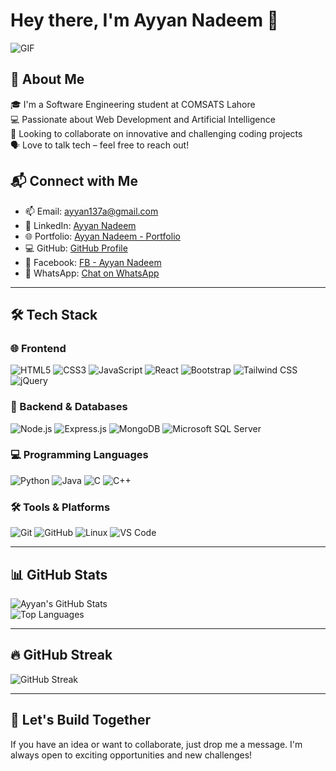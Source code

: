 # Hey there, I'm Ayyan Nadeem 👋
![GIF](https://th.bing.com/th/id/R.66991b500ab8c9093de12a76e61b9250?rik=iSpkhfMEWUTFhQ&pid=ImgRaw&r=0)

## 🧠 About Me
🎓 I'm a Software Engineering student at COMSATS Lahore  
💻 Passionate about Web Development and Artificial Intelligence  
🤝 Looking to collaborate on innovative and challenging coding projects  
🗣️ Love to talk tech – feel free to reach out!

## 📬 Connect with Me
- 📫 Email: [ayyan137a@gmail.com](mailto:ayyan137a@gmail.com)  
- 💼 LinkedIn: [Ayyan Nadeem](https://www.linkedin.com/in/ayyan-nadeem-a1bb9795/)  
- 🌐 Portfolio: [Ayyan Nadeem - Portfolio](https://ayyan-nadeem.netlify.app/)  
- 💻 GitHub: [GitHub Profile](https://github.com/AyyanNadeem01)  
- 📘 Facebook: [FB - Ayyan Nadeem](https://www.facebook.com/OfficialAyyanNadeem/)  
- 📱 WhatsApp: [Chat on WhatsApp](https://wa.me/923174259244)

---

## 🛠️ Tech Stack

### 🌐 Frontend
![HTML5](https://img.shields.io/badge/-HTML5-E34F26?style=flat&logo=html5&logoColor=white)
![CSS3](https://img.shields.io/badge/-CSS3-1572B6?style=flat&logo=css3)
![JavaScript](https://img.shields.io/badge/-JavaScript-F7DF1E?style=flat&logo=javascript&logoColor=black)
![React](https://img.shields.io/badge/-React-61DAFB?style=flat&logo=react)
![Bootstrap](https://img.shields.io/badge/-Bootstrap-563D7C?style=flat&logo=bootstrap)
![Tailwind CSS](https://img.shields.io/badge/-TailwindCSS-06B6D4?style=flat&logo=tailwind-css)
![jQuery](https://img.shields.io/badge/-jQuery-0769AD?style=flat&logo=jquery)

### 🧠 Backend & Databases
![Node.js](https://img.shields.io/badge/-Node.js-339933?style=flat&logo=node.js)
![Express.js](https://img.shields.io/badge/-Express.js-000000?style=flat&logo=express)
![MongoDB](https://img.shields.io/badge/-MongoDB-47A248?style=flat&logo=mongodb)
![Microsoft SQL Server](https://img.shields.io/badge/-SQL%20Server-CC2927?style=flat&logo=microsoft-sql-server)

### 💻 Programming Languages
![Python](https://img.shields.io/badge/-Python-3776AB?style=flat&logo=python)
![Java](https://img.shields.io/badge/-Java-007396?style=flat&logo=java)
![C](https://img.shields.io/badge/-C-00599C?style=flat&logo=c)
![C++](https://img.shields.io/badge/-C++-00599C?style=flat&logo=c%2B%2B)

### 🛠 Tools & Platforms
![Git](https://img.shields.io/badge/-Git-F05032?style=flat&logo=git)
![GitHub](https://img.shields.io/badge/-GitHub-181717?style=flat&logo=github)
![Linux](https://img.shields.io/badge/-Linux-FCC624?style=flat&logo=linux)
![VS Code](https://img.shields.io/badge/-VS%20Code-007ACC?style=flat&logo=visual-studio-code)

---

## 📊 GitHub Stats
![Ayyan's GitHub Stats](https://github-readme-stats.vercel.app/api?username=AyyanNadeem01&show_icons=true&theme=radical)  
![Top Languages](https://github-readme-stats.vercel.app/api/top-langs/?username=AyyanNadeem01&layout=compact&theme=radical)

---

## 🔥 GitHub Streak
![GitHub Streak](https://github-readme-streak-stats.herokuapp.com/?user=AyyanNadeem01&theme=radical)

---

## 🚀 Let's Build Together
If you have an idea or want to collaborate, just drop me a message. I'm always open to exciting opportunities and new challenges!
